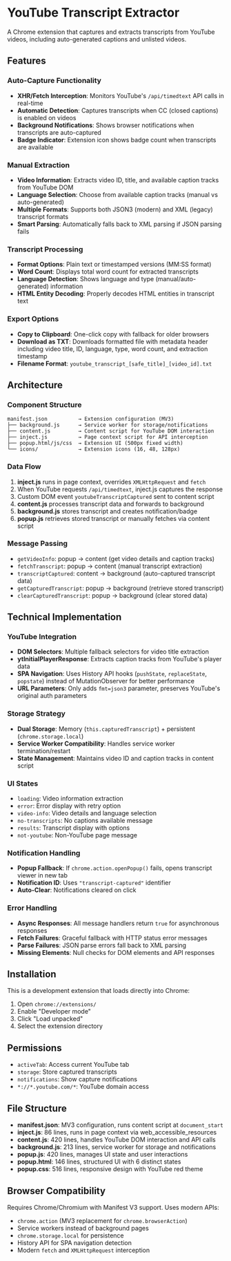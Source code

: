 # YouTube Transcript Extractor

A Chrome extension that captures and extracts transcripts from YouTube videos, including auto-generated captions and unlisted videos.

## Features

### Auto-Capture Functionality

- **XHR/Fetch Interception**: Monitors YouTube's `/api/timedtext` API calls in real-time
- **Automatic Detection**: Captures transcripts when CC (closed captions) is enabled on videos
- **Background Notifications**: Shows browser notifications when transcripts are auto-captured
- **Badge Indicator**: Extension icon shows badge count when transcripts are available

### Manual Extraction

- **Video Information**: Extracts video ID, title, and available caption tracks from YouTube DOM
- **Language Selection**: Choose from available caption tracks (manual vs auto-generated)
- **Multiple Formats**: Supports both JSON3 (modern) and XML (legacy) transcript formats
- **Smart Parsing**: Automatically falls back to XML parsing if JSON parsing fails

### Transcript Processing

- **Format Options**: Plain text or timestamped versions (MM:SS format)
- **Word Count**: Displays total word count for extracted transcripts
- **Language Detection**: Shows language and type (manual/auto-generated) information
- **HTML Entity Decoding**: Properly decodes HTML entities in transcript text

### Export Options

- **Copy to Clipboard**: One-click copy with fallback for older browsers
- **Download as TXT**: Downloads formatted file with metadata header including video title, ID, language, type, word count, and extraction timestamp
- **Filename Format**: `youtube_transcript_[safe_title]_[video_id].txt`

## Architecture

### Component Structure

```
manifest.json          → Extension configuration (MV3)
├── background.js      → Service worker for storage/notifications
├── content.js         → Content script for YouTube DOM interaction
├── inject.js          → Page context script for API interception
├── popup.html/js/css  → Extension UI (500px fixed width)
└── icons/             → Extension icons (16, 48, 128px)
```

### Data Flow

1. **inject.js** runs in page context, overrides `XMLHttpRequest` and `fetch`
2. When YouTube requests `/api/timedtext`, inject.js captures the response
3. Custom DOM event `youtubeTranscriptCaptured` sent to content script
4. **content.js** processes transcript data and forwards to background
5. **background.js** stores transcript and creates notification/badge
6. **popup.js** retrieves stored transcript or manually fetches via content script

### Message Passing

- `getVideoInfo`: popup → content (get video details and caption tracks)
- `fetchTranscript`: popup → content (manual transcript extraction)
- `transcriptCaptured`: content → background (auto-captured transcript data)
- `getCapturedTranscript`: popup → background (retrieve stored transcript)
- `clearCapturedTranscript`: popup → background (clear stored data)

## Technical Implementation

### YouTube Integration

- **DOM Selectors**: Multiple fallback selectors for video title extraction
- **ytInitialPlayerResponse**: Extracts caption tracks from YouTube's player data
- **SPA Navigation**: Uses History API hooks (`pushState`, `replaceState`, `popstate`) instead of MutationObserver for better performance
- **URL Parameters**: Only adds `fmt=json3` parameter, preserves YouTube's original auth parameters

### Storage Strategy

- **Dual Storage**: Memory (`this.capturedTranscript`) + persistent (`chrome.storage.local`)
- **Service Worker Compatibility**: Handles service worker termination/restart
- **State Management**: Maintains video ID and caption tracks in content script

### UI States

- `loading`: Video information extraction
- `error`: Error display with retry option
- `video-info`: Video details and language selection
- `no-transcripts`: No captions available message
- `results`: Transcript display with options
- `not-youtube`: Non-YouTube page message

### Notification Handling

- **Popup Fallback**: If `chrome.action.openPopup()` fails, opens transcript viewer in new tab
- **Notification ID**: Uses `"transcript-captured"` identifier
- **Auto-Clear**: Notifications cleared on click

### Error Handling

- **Async Responses**: All message handlers return `true` for asynchronous responses
- **Fetch Failures**: Graceful fallback with HTTP status error messages
- **Parse Failures**: JSON parse errors fall back to XML parsing
- **Missing Elements**: Null checks for DOM elements and API responses

## Installation

This is a development extension that loads directly into Chrome:

1. Open `chrome://extensions/`
2. Enable "Developer mode"
3. Click "Load unpacked"
4. Select the extension directory

## Permissions

- `activeTab`: Access current YouTube tab
- `storage`: Store captured transcripts
- `notifications`: Show capture notifications
- `*://*.youtube.com/*`: YouTube domain access

## File Structure

- **manifest.json**: MV3 configuration, runs content script at `document_start`
- **inject.js**: 86 lines, runs in page context via web_accessible_resources
- **content.js**: 420 lines, handles YouTube DOM interaction and API calls
- **background.js**: 213 lines, service worker for storage and notifications
- **popup.js**: 420 lines, manages UI state and user interactions
- **popup.html**: 146 lines, structured UI with 6 distinct states
- **popup.css**: 516 lines, responsive design with YouTube red theme

## Browser Compatibility

Requires Chrome/Chromium with Manifest V3 support. Uses modern APIs:

- `chrome.action` (MV3 replacement for `chrome.browserAction`)
- Service workers instead of background pages
- `chrome.storage.local` for persistence
- History API for SPA navigation detection
- Modern `fetch` and `XMLHttpRequest` interception
